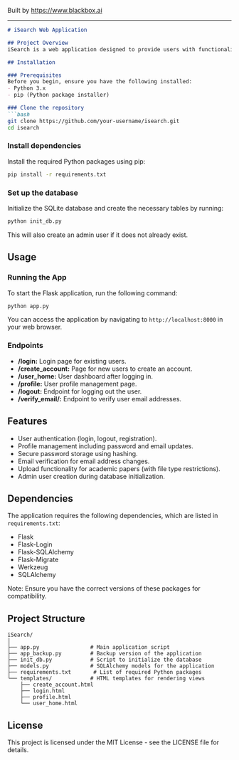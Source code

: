
Built by https://www.blackbox.ai

---

```markdown
# iSearch Web Application

## Project Overview
iSearch is a web application designed to provide users with functionalities for account management, profile updates, and submission of academic papers. The application leverages Flask as its web framework, SQLAlchemy for database interactions, and Flask-Login for user session management. Users can create accounts, log in, upload documents, and manage their profiles while enjoying secure password hashing and email verification features.

## Installation

### Prerequisites
Before you begin, ensure you have the following installed:
- Python 3.x
- pip (Python package installer)

### Clone the repository
```bash
git clone https://github.com/your-username/isearch.git
cd isearch
```

### Install dependencies
Install the required Python packages using pip:
```bash
pip install -r requirements.txt
```

### Set up the database
Initialize the SQLite database and create the necessary tables by running:
```bash
python init_db.py
```
This will also create an admin user if it does not already exist.

## Usage

### Running the App
To start the Flask application, run the following command:
```bash
python app.py
```
You can access the application by navigating to `http://localhost:8000` in your web browser.

### Endpoints
- **/login:** Login page for existing users.
- **/create_account:** Page for new users to create an account.
- **/user_home:** User dashboard after logging in.
- **/profile:** User profile management page.
- **/logout:** Endpoint for logging out the user.
- **/verify_email/<token>:** Endpoint to verify user email addresses.

## Features
- User authentication (login, logout, registration).
- Profile management including password and email updates.
- Secure password storage using hashing.
- Email verification for email address changes.
- Upload functionality for academic papers (with file type restrictions).
- Admin user creation during database initialization.

## Dependencies
The application requires the following dependencies, which are listed in `requirements.txt`:
- Flask
- Flask-Login
- Flask-SQLAlchemy
- Flask-Migrate
- Werkzeug
- SQLAlchemy

Note: Ensure you have the correct versions of these packages for compatibility.

## Project Structure
```plaintext
iSearch/
│
├── app.py                # Main application script
├── app_backup.py         # Backup version of the application
├── init_db.py            # Script to initialize the database
├── models.py             # SQLAlchemy models for the application
├── requirements.txt       # List of required Python packages
└── templates/            # HTML templates for rendering views
    ├── create_account.html
    ├── login.html
    ├── profile.html
    └── user_home.html
```

## License
This project is licensed under the MIT License - see the LICENSE file for details.
```